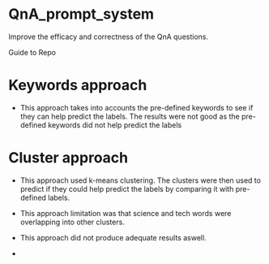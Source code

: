 # QnA_prompt_system
Improve the efficacy and correctness of the QnA questions.

Guide to Repo

# Keywords approach 

- This approach takes into accounts the pre-defined keywords to see if they can help predict the labels. The results were not good as the pre-defined keywords did not help predict the labels

# Cluster approach 

- This approach used k-means clustering. The clusters were then used to predict if they could help predict the labels by comparing it with pre-defined labels.
- This approach limitation was that science and tech words were overlapping into other clusters.
- This approach did not produce adequate results aswell.

-  
